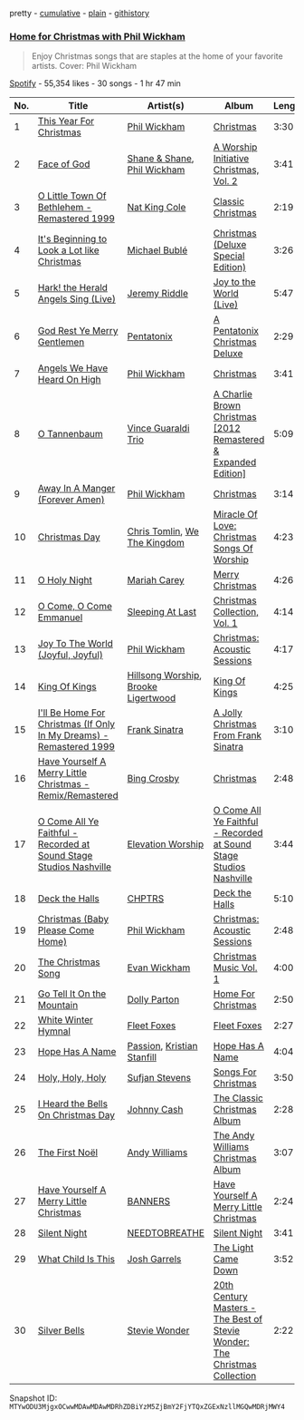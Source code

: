 pretty - [cumulative](/playlists/cumulative/37i9dQZF1DX6vY2LqhGLU1.md) - [plain](/playlists/plain/37i9dQZF1DX6vY2LqhGLU1) - [githistory](https://github.githistory.xyz/mackorone/spotify-playlist-archive/blob/main/playlists/plain/37i9dQZF1DX6vY2LqhGLU1)

### [Home for Christmas with Phil Wickham](https://open.spotify.com/playlist/37i9dQZF1DX6vY2LqhGLU1)

> Enjoy Christmas songs that are staples at the home of your favorite artists\.  Cover: Phil Wickham

[Spotify](https://open.spotify.com/user/spotify) - 55,354 likes - 30 songs - 1 hr 47 min

| No. | Title | Artist(s) | Album | Length |
|---|---|---|---|---|
| 1 | [This Year For Christmas](https://open.spotify.com/track/19DeHNpOPLVntLXYDxtB02) | [Phil Wickham](https://open.spotify.com/artist/5d1JhBfyb58upMXCZOdbQu) | [Christmas](https://open.spotify.com/album/1TzI5wwnlBtglKMxIW0Bx7) | 3:30 |
| 2 | [Face of God](https://open.spotify.com/track/6DEve01Q8cnzt698HJyl9D) | [Shane & Shane](https://open.spotify.com/artist/2LFbgsbEhfilNpQYW7mied), [Phil Wickham](https://open.spotify.com/artist/5d1JhBfyb58upMXCZOdbQu) | [A Worship Initiative Christmas, Vol\. 2](https://open.spotify.com/album/61lw866oRKSzdu8HvqAiRj) | 3:41 |
| 3 | [O Little Town Of Bethlehem \- Remastered 1999](https://open.spotify.com/track/5CYDpxZQQtvR9epP9gjxXy) | [Nat King Cole](https://open.spotify.com/artist/7v4imS0moSyGdXyLgVTIV7) | [Classic Christmas](https://open.spotify.com/album/2JPJRewGu9HBOwfDFH1A7d) | 2:19 |
| 4 | [It's Beginning to Look a Lot like Christmas](https://open.spotify.com/track/5a1iz510sv2W9Dt1MvFd5R) | [Michael Bublé](https://open.spotify.com/artist/1GxkXlMwML1oSg5eLPiAz3) | [Christmas \(Deluxe Special Edition\)](https://open.spotify.com/album/7uVimUILdzSZG4KKKWToq0) | 3:26 |
| 5 | [Hark! the Herald Angels Sing \(Live\)](https://open.spotify.com/track/5PSNbJ5aJa0o7UAygyWOg7) | [Jeremy Riddle](https://open.spotify.com/artist/6jZbQXvNtDjnj18yoHMuvi) | [Joy to the World \(Live\)](https://open.spotify.com/album/40Xmdjny3GIZaUFO5WmeJ8) | 5:47 |
| 6 | [God Rest Ye Merry Gentlemen](https://open.spotify.com/track/02ibK22WhjAVzKBm7da7lm) | [Pentatonix](https://open.spotify.com/artist/26AHtbjWKiwYzsoGoUZq53) | [A Pentatonix Christmas Deluxe](https://open.spotify.com/album/3sId8sOH47yqOWopzbEtJn) | 2:29 |
| 7 | [Angels We Have Heard On High](https://open.spotify.com/track/6r2uT3BQAYuNygl5BKv3v3) | [Phil Wickham](https://open.spotify.com/artist/5d1JhBfyb58upMXCZOdbQu) | [Christmas](https://open.spotify.com/album/1TzI5wwnlBtglKMxIW0Bx7) | 3:41 |
| 8 | [O Tannenbaum](https://open.spotify.com/track/4YhY2qHdBmSX33uj8ms0oq) | [Vince Guaraldi Trio](https://open.spotify.com/artist/4ytkhMSAnrDP8XzRNlw9FS) | [A Charlie Brown Christmas \[2012 Remastered & Expanded Edition\]](https://open.spotify.com/album/2XnNY3GEkbWHor5kyvXLu4) | 5:09 |
| 9 | [Away In A Manger \(Forever Amen\)](https://open.spotify.com/track/0AIIvSYZUvrURBcWTwhC7e) | [Phil Wickham](https://open.spotify.com/artist/5d1JhBfyb58upMXCZOdbQu) | [Christmas](https://open.spotify.com/album/1TzI5wwnlBtglKMxIW0Bx7) | 3:14 |
| 10 | [Christmas Day](https://open.spotify.com/track/58ePGDlx3W3o9sh8N1HLh3) | [Chris Tomlin](https://open.spotify.com/artist/6pRi6EIPXz4QJEOEsBaA0m), [We The Kingdom](https://open.spotify.com/artist/5Ye2QWN2Wl9zTn947eaest) | [Miracle Of Love: Christmas Songs Of Worship](https://open.spotify.com/album/5dQZ5QCJVvW6TRzWnn9aU8) | 4:23 |
| 11 | [O Holy Night](https://open.spotify.com/track/3B7FO3kJ5kv3mX7yiaB7sT) | [Mariah Carey](https://open.spotify.com/artist/4iHNK0tOyZPYnBU7nGAgpQ) | [Merry Christmas](https://open.spotify.com/album/61ulfFSmmxMhc2wCdmdMkN) | 4:26 |
| 12 | [O Come, O Come Emmanuel](https://open.spotify.com/track/7rZci3sRu1CLjAJRsId7FO) | [Sleeping At Last](https://open.spotify.com/artist/0MeLMJJcouYXCymQSHPn8g) | [Christmas Collection, Vol\. 1](https://open.spotify.com/album/1DINBPK1Aqj6Y4Cjf3w11o) | 4:14 |
| 13 | [Joy To The World \(Joyful, Joyful\)](https://open.spotify.com/track/3jNKU4TL5IjPADdAIu6acS) | [Phil Wickham](https://open.spotify.com/artist/5d1JhBfyb58upMXCZOdbQu) | [Christmas: Acoustic Sessions](https://open.spotify.com/album/0oCDrLbb3lxDiYcti6Jquv) | 4:17 |
| 14 | [King Of Kings](https://open.spotify.com/track/6kmhapLx51lmwhIIDFsUQU) | [Hillsong Worship](https://open.spotify.com/artist/3SgHzT552wy2W8pNLaLk24), [Brooke Ligertwood](https://open.spotify.com/artist/7iETGaxJ4crz3qaljDPCKC) | [King Of Kings](https://open.spotify.com/album/30RfU2mnzbrCsnZA4TSCcY) | 4:25 |
| 15 | [I'll Be Home For Christmas \(If Only In My Dreams\) \- Remastered 1999](https://open.spotify.com/track/0AY6UDs5EyeW45oQkEpsly) | [Frank Sinatra](https://open.spotify.com/artist/1Mxqyy3pSjf8kZZL4QVxS0) | [A Jolly Christmas From Frank Sinatra](https://open.spotify.com/album/0ny6mZMBrYSO0s8HAKbcVq) | 3:10 |
| 16 | [Have Yourself A Merry Little Christmas \- Remix/Remastered](https://open.spotify.com/track/5bCPOIKgaGefeBUyS9DxHF) | [Bing Crosby](https://open.spotify.com/artist/6ZjFtWeHP9XN7FeKSUe80S) | [Christmas](https://open.spotify.com/album/3r4C6wYkCYL65QjkU5oJ8y) | 2:48 |
| 17 | [O Come All Ye Faithful \- Recorded at Sound Stage Studios Nashville](https://open.spotify.com/track/6Yr2cyWPpdHeWVsOwu9rzg) | [Elevation Worship](https://open.spotify.com/artist/3YCKuqpv9nCsIhJ2v8SMix) | [O Come All Ye Faithful \- Recorded at Sound Stage Studios Nashville](https://open.spotify.com/album/60RYE09w9rWq0qg6IT9rha) | 3:44 |
| 18 | [Deck the Halls](https://open.spotify.com/track/7z2jeeAjAcuzqZJzdW9Vxm) | [CHPTRS](https://open.spotify.com/artist/3BWtALtalPxptLllZwZ4QI) | [Deck the Halls](https://open.spotify.com/album/3UCLEPKQaYlQytIDeBUvTC) | 5:10 |
| 19 | [Christmas \(Baby Please Come Home\)](https://open.spotify.com/track/6wxVjUVHuYbhL8lEWY1S4w) | [Phil Wickham](https://open.spotify.com/artist/5d1JhBfyb58upMXCZOdbQu) | [Christmas: Acoustic Sessions](https://open.spotify.com/album/0oCDrLbb3lxDiYcti6Jquv) | 2:48 |
| 20 | [The Christmas Song](https://open.spotify.com/track/0kVP7Ysp3p4Trj7mSZC9qb) | [Evan Wickham](https://open.spotify.com/artist/6lPnAPe7eezhOUdTrwm7cZ) | [Christmas Music Vol\. 1](https://open.spotify.com/album/3xtWS5nLHWhLmkqC9NTKKb) | 4:00 |
| 21 | [Go Tell It On the Mountain](https://open.spotify.com/track/7dY4EboguteCGTlthY78rL) | [Dolly Parton](https://open.spotify.com/artist/32vWCbZh0xZ4o9gkz4PsEU) | [Home For Christmas](https://open.spotify.com/album/1UB8y2zZGk6kxoDVY026zW) | 2:50 |
| 22 | [White Winter Hymnal](https://open.spotify.com/track/0GegHVxeozw3rdjte45Bfx) | [Fleet Foxes](https://open.spotify.com/artist/4EVpmkEwrLYEg6jIsiPMIb) | [Fleet Foxes](https://open.spotify.com/album/5GRnydamKvIeG46dycID6v) | 2:27 |
| 23 | [Hope Has A Name](https://open.spotify.com/track/5beWUJJQZUBgunstmXk6Ge) | [Passion](https://open.spotify.com/artist/6piIAIurGAryW5h1rqQC16), [Kristian Stanfill](https://open.spotify.com/artist/61fqRzZ9aHyPeTdUIqEEFx) | [Hope Has A Name](https://open.spotify.com/album/33GHItPpQKdgbwPn3oYEGY) | 4:04 |
| 24 | [Holy, Holy, Holy](https://open.spotify.com/track/4NTab2bmkCKaCB4F2qvDdg) | [Sufjan Stevens](https://open.spotify.com/artist/4MXUO7sVCaFgFjoTI5ox5c) | [Songs For Christmas](https://open.spotify.com/album/2cuvGy1kWrtB3vX04Irpis) | 3:50 |
| 25 | [I Heard the Bells On Christmas Day](https://open.spotify.com/track/2s7rn7BTwqXLy22JSyzR3t) | [Johnny Cash](https://open.spotify.com/artist/6kACVPfCOnqzgfEF5ryl0x) | [The Classic Christmas Album](https://open.spotify.com/album/0oVkzRJmRZ3cIdvKAxZc6U) | 2:28 |
| 26 | [The First Noël](https://open.spotify.com/track/1DvjCIefxg1YsdG3ETROph) | [Andy Williams](https://open.spotify.com/artist/4sj6D0zlMOl25nprDJBiU9) | [The Andy Williams Christmas Album](https://open.spotify.com/album/4dcJHxlOJwtyypL7sx1qch) | 3:07 |
| 27 | [Have Yourself A Merry Little Christmas](https://open.spotify.com/track/2ySCPtr4jLMS2JSY1ztGnm) | [BANNERS](https://open.spotify.com/artist/4qWnlmXWuGv2TtuxtIWlJX) | [Have Yourself A Merry Little Christmas](https://open.spotify.com/album/7uwpPKDqkOpNAUmo2eLAAm) | 2:24 |
| 28 | [Silent Night](https://open.spotify.com/track/2WsfrJof0Hh9fz0ZxTC2Ey) | [NEEDTOBREATHE](https://open.spotify.com/artist/610EjgFatGvVPtib97jQ8G) | [Silent Night](https://open.spotify.com/album/47KGGJrL31NSbqcfHN3gmJ) | 3:41 |
| 29 | [What Child Is This](https://open.spotify.com/track/4vMeO6jafDMycnkrBvizrF) | [Josh Garrels](https://open.spotify.com/artist/16QSVsPKl743hu4U5C18R8) | [The Light Came Down](https://open.spotify.com/album/69jXtqUEHCVsB5geUWN1Yl) | 3:52 |
| 30 | [Silver Bells](https://open.spotify.com/track/2MpextDSUjiWKWBZIaqUpz) | [Stevie Wonder](https://open.spotify.com/artist/7guDJrEfX3qb6FEbdPA5qi) | [20th Century Masters \- The Best of Stevie Wonder: The Christmas Collection](https://open.spotify.com/album/734TT1LYLvM5gAAYvG0DSw) | 2:22 |

Snapshot ID: `MTYwODU3MjgxOCwwMDAwMDAwMDRhZDBiYzM5ZjBmY2FjYTQxZGExNzllMGQwMDRjMWY4`
